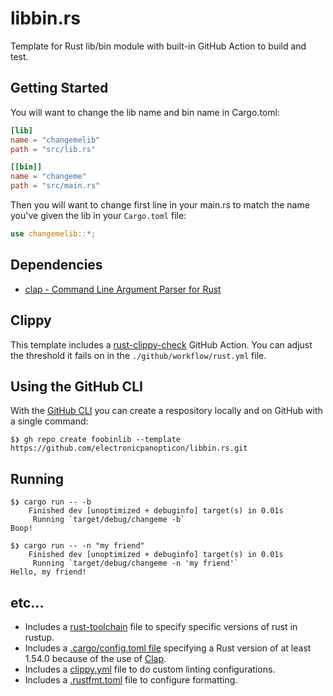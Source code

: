 # libbin.rs

Template for Rust lib/bin module with built-in GitHub Action to build and test.

## Getting Started

You will want to change the lib name and bin name in Cargo.toml:

```toml
[lib]
name = "changemelib"
path = "src/lib.rs"

[[bin]]
name = "changeme"
path = "src/main.rs"
```

Then you will want to change first line in your main.rs to match the name you've
given the lib in your `Cargo.toml` file:

```rust
use changemelib::*;
```

## Dependencies

* [clap - Command Line Argument Parser for Rust](https://github.com/clap-rs/clap)

## Clippy

This template includes a
[rust-clippy-check](https://github.com/marketplace/actions/rust-clippy-check)
GitHub Action. You can adjust the threshold it fails on in the
`./github/workflow/rust.yml` file.

## Using the GitHub CLI

With the [GitHub CLI](https://cli.github.com/) you can create a respository
locally and on GitHub with a single command:

```
$❯ gh repo create foobinlib --template  https://github.com/electronicpanopticon/libbin.rs.git
```

## Running 

```
$❯ cargo run -- -b
    Finished dev [unoptimized + debuginfo] target(s) in 0.01s
     Running `target/debug/changeme -b`
Boop!
```

```
$❯ cargo run -- -n "my friend"
    Finished dev [unoptimized + debuginfo] target(s) in 0.01s
     Running `target/debug/changeme -n 'my friend'`
Hello, my friend!
```

## etc...

* Includes a
  [rust-toolchain](https://rust-lang.github.io/rustup/overrides.html#the-toolchain-file)
  file to specify specific versions of rust in rustup.
* Includes a
  [.cargo/config.toml file](https://doc.rust-lang.org/cargo/reference/config.html)
  specifying a Rust version of at least 1.54.0 because of the use of
  [Clap](https://github.com/clap-rs/clap).
* Includes a
  [clippy.yml](https://github.com/rust-lang/rust-clippy#user-content-configuration)
  file to do custom linting configurations.
* Includes a
  [.rustfmt.toml](https://rust-lang.github.io/rustfmt/?version=v1.4.38&search=)
  file to configure formatting.